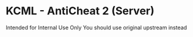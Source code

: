 # KCML - AntiCheat 2 (Server)

Intended for Internal Use Only
You should use original upstream instead
